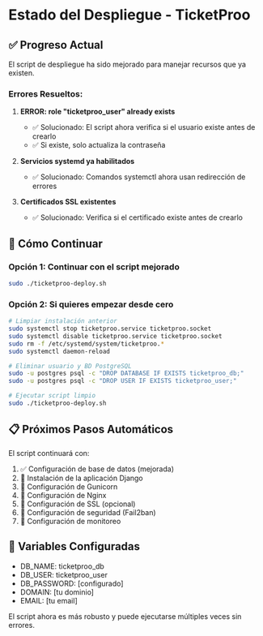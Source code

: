 # Estado del Despliegue - TicketProo

## ✅ Progreso Actual
El script de despliegue ha sido mejorado para manejar recursos que ya existen.

### Errores Resueltos:
1. **ERROR: role "ticketproo_user" already exists** 
   - ✅ Solucionado: El script ahora verifica si el usuario existe antes de crearlo
   - ✅ Si existe, solo actualiza la contraseña

2. **Servicios systemd ya habilitados**
   - ✅ Solucionado: Comandos systemctl ahora usan redirección de errores

3. **Certificados SSL existentes**
   - ✅ Solucionado: Verifica si el certificado existe antes de crearlo

## 🔄 Cómo Continuar

### Opción 1: Continuar con el script mejorado
```bash
sudo ./ticketproo-deploy.sh
```

### Opción 2: Si quieres empezar desde cero
```bash
# Limpiar instalación anterior
sudo systemctl stop ticketproo.service ticketproo.socket
sudo systemctl disable ticketproo.service ticketproo.socket
sudo rm -f /etc/systemd/system/ticketproo.*
sudo systemctl daemon-reload

# Eliminar usuario y BD PostgreSQL
sudo -u postgres psql -c "DROP DATABASE IF EXISTS ticketproo_db;"
sudo -u postgres psql -c "DROP USER IF EXISTS ticketproo_user;"

# Ejecutar script limpio
sudo ./ticketproo-deploy.sh
```

## 📋 Próximos Pasos Automáticos

El script continuará con:
1. ✅ Configuración de base de datos (mejorada)
2. 🔄 Instalación de la aplicación Django
3. 🔄 Configuración de Gunicorn
4. 🔄 Configuración de Nginx
5. 🔄 Configuración de SSL (opcional)
6. 🔄 Configuración de seguridad (Fail2ban)
7. 🔄 Configuración de monitoreo

## 📝 Variables Configuradas
- DB_NAME: ticketproo_db
- DB_USER: ticketproo_user
- DB_PASSWORD: [configurado]
- DOMAIN: [tu dominio]
- EMAIL: [tu email]

El script ahora es más robusto y puede ejecutarse múltiples veces sin errores.